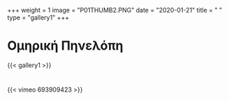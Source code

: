 +++
weight = 1
image = "P01THUMB2.PNG"
date = "2020-01-21"
title = " "
type = "gallery1"
+++

# Οµηρική Πηνελόπη
<!-- Ψηφιακό γλυπτό ως σχέδιο για δηµόσιο µνηµείο Οµηρικής Πηνελόπης. -->

<!-- {{< vimeo 685374412 >}} -->
{{< gallery1 >}}   
#
{{< vimeo 693909423 >}}


<!-- The [Grand Canyon](https://en.wikipedia.org/w/index.php?title=Grand_Canyon&oldid=952699432)  -->

